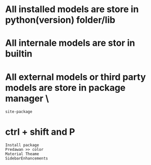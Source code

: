 # All installed models are store in python(version) folder/lib
# All internale models are stor in builtin 
# All external models or third party models are store in package manager \
	site-package


# ctrl + shift and P
	Install package
	Predawan >> color
	Material Theame
	SidebarEnhancements

<!--
https://www.youtube.com/watch?v=xFciV6Ew5r4&list=PL-osiE80TeTt2d9bfVyTiXJA-UTHn6WwU&index=10&ab_channel=CoreySchafer
	https://github.com/CoreyMSchafer/dotfiles/blob/master/settings/Preferences.sublime-settings

-->
